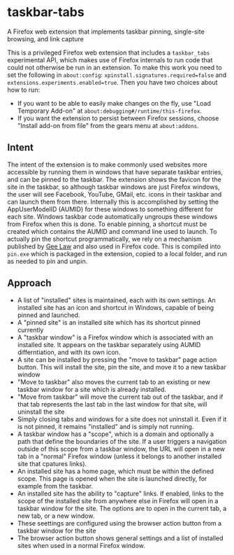 # taskbar-tabs
A Firefox web extension that implements taskbar pinning, single-site browsing, and link capture

This is a privileged Firefox web extension that includes a `taskbar_tabs` experimental API, which makes use of Firefox internals to run code that could not otherwise be run in an extension. To make this work you need to set the following in `about:config`: `xpinstall.signatures.required=false` and `extensions.experiments.enabled=true`. Then you have two choices about how to run:

- If you want to be able to easily make changes on the fly, use "Load Temporary Add-on" at `about:debugging#/runtime/this-firefox`.
- If you want the extension to persist between Firefox sessions, choose "Install add-on from file" from the gears menu at `about:addons`.

## Intent

The intent of the extension is to make commonly used websites more accessible by running them in windows that have separate taskbar entries, and can be pinned to the taskbar. The extension shows the favicon for the site in the taskbar, so although taskbar windows are just Firefox windows, the user will see Facebook, YouTube, GMail, etc. icons in their taskbar and can launch them from there. Internally this is accomplished by setting the AppUserModelID (AUMID) for these windows to something different for each site. Windows taskbar code automatically ungroups these windows from Firefox when this is done. To enable pinning, a shortcut must be created which contains the AUMID and command line used to launch. To actually pin the shortcut programmatically, we rely on a mechanism published by [Gee Law](https://geelaw.blog/entries/msedge-pins/) and also used in Firefox code. This is compiled into `pin.exe` which is packaged in the extension, copied to a local folder, and run as needed to pin and unpin.

## Approach

- A list of "installed" sites is maintained, each with its own settings. An installed site has an icon and shortcut in Windows, capable of being pinned and launched.
- A "pinned site" is an installed site which has its shortcut pinned currently
- A "taskbar window" is a Firefox window which is associated with an installed site. It appears on the taskbar separately using AUMID differntiation, and with its own icon.
- A site can be installed by pressing the "move to taskbar" page action button. This will install the site, pin the site, and move it to a new taskbar window
- "Move to taskbar" also moves the current tab to an existing or new taskbar window for a site which is already installed.
- "Move from taskbar" will move the current tab out of the taskbar, and if that tab represents the last tab in the last window for that site, will uninstall the site
- Simply closing tabs and windows for a site does not uninstall it. Even if it is not pinned, it remains "installed" and is simply not running.
- A taskbar window has a "scope", which is a domain and optionally a path that define the boundaries of the site. If a user triggers a navigation outside of this scope from a taskbar window, the URL will open in a new tab in a "normal" Firefox window (unless it belongs to another installed site that cpatures links).
- An installed site has a home page, which must be within the defined scope. This page is opened when the site is launched directly, for example from the taskbar.
- An installed site has the ability to "capture" links. If enabled, links to the scope of the installed site from anywhere else in Firefox will open in a taskbar window for the site. The options are to open in the current tab, a new tab, or a new window.
- These seettings are configured using the browser action button from a taskbar window for the site
- The browser action button shows general settings and a list of installed sites when used in a normal Firefox window.
  
